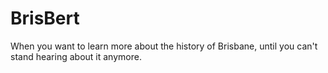 BrisBert
========

When you want to learn more about the history of Brisbane, until you can't stand hearing about it anymore.

